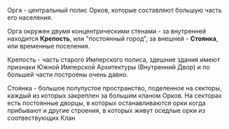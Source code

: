 
Орга - центральный полис Орков, которые составляют большую часть его населения. 

Орга окружен двумя концентрическими стенами - за внутренней находится **Крепость**, или "постоянный город", за внешней - **Стоянка**, или временные поселения. 

Крепость - часть старого Имперского полиса, здешние здания имеют признаки Южной Имперской Архитектуры (Внутренний Двор) и по большей части построены очень давно. 


Стоянка -  большое полупустое пространство, поделенное на секторы, каждый из которых закреплен за большим кланом Орков. На секторах есть постоянные дворцы, в которых останавливаются орки когда прибывают и другие строения, в которых живут оседлые орки из соотвествующих Клан

